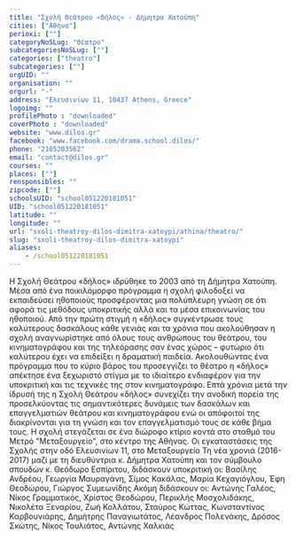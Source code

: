```yaml
---
title: "Σχολή Θεάτρου «δήλος» - Δήμητρα Χατούπη"
cities: ["Αθήνα"]
perioxi: [""]
categoryNoSLug: "Θέατρο"
subcategoriesNoSLug: [""]
categories: ["theatro"]
subcategories: [""]
orgUID: ""
organisation: ""
orgurl: "-"
address: "Ελευσινίων 11, 10437 Athens, Greece"
logoimg: ""
profilePhoto : "downloaded"
coverPhoto : "downloaded"
website: "www.dilos.gr"
facebook: "www.facebook.com/drama.school.dilos/"
phone: "2105203562"
email: "contact@dilos.gr"
courses: ""
places: [""]
rensponsibles: ""
zipcode: [""]
schoolsUID: "school051220181051"
UID: "school051220181051"
latitude: ""
longitude: ""
url: "sxoli-theatroy-dilos-dimitra-xatoypi/athina/theatro/"
slug: "sxoli-theatroy-dilos-dimitra-xatoypi"
aliases:
    - /school051220181051
---
```





Η Σχολή Θεάτρου «δήλος» ιδρύθηκε το 2003 από τη Δήμητρα Χατούπη. Μέσα από ένα ποικιλόμορφο πρόγραμμα η σχολή φιλοδοξεί να εκπαιδεύσει ηθοποιούς προσφέροντας μια πολύπλευρη γνώση σε ότι αφορά τις μεθόδους υποκριτικής αλλά και τα μέσα επικοινωνίας του ηθοποιού. Από την πρώτη στιγμή η «δήλος» συγκέντρωσε τους καλύτερους δασκάλους κάθε γενιάς και τα χρόνια που ακολούθησαν η σχολή αναγνωρίστηκε από όλους τους ανθρώπους του θεάτρου, του κινηματογράφου και της τηλεόρασης σαν ένας χώρος – φυτώριο ότι καλύτερου έχει να επιδείξει η δραματική παιδεία. Ακολουθώντας ένα πρόγραμμα που το κύριο βάρος του προσεγγίζει το θέατρο η «δήλος» απέκτησε ένα ξεχωριστό στίγμα με το ιδιαίτερο ενδιαφέρον για την υποκριτική και τις τεχνικές της στον κινηματογράφο. Επτά χρόνια μετά την ίδρυσή της η Σχολή Θεάτρου «δήλος» συνεχίζει την ανοδική πορεία της προσελκύοντας τις σημαντικότερες δυνάμεις των δασκάλων και επαγγελματιών θεάτρου και κινηματογράφου ενώ οι απόφοιτοί της διακρίνονται για τη γνώση και τον επαγγελματισμό τους σε κάθε βήμα τους. Η σχολή στεγάζεται σε ένα διώροφο κτίριο κοντά στο σταθμό του Μετρό &quot;Μεταξουργείο&quot;, στο κέντρο της Αθήνας. Οι εγκαταστάσεις της Σχολής στην οδό Ελευσινίων 11, στο Μεταξουργείο Τη νέα χρονιά (2016-2017) μαζί με τη διευθύντρια κ. Δήμητρα Χατούπη και τον σύμβουλο σπουδών κ. Θεόδωρο Εσπίριτου, διδάσκουν υποκριτική οι: Βασίλης Ανδρέου, Γεωργία Μαυραγάνη, Σίμος Κακάλας, Μαρία Κεχαγιόγλου, Έφη Θεοδώρου, Γιώργος Συμεωνίδης Ακόμη διδάσκουν οι: Αντώνης Γαλέος, Νίκος Γραμματικός, Χρίστος Θεοδώρου, Περικλής Μοσχολιδάκης, Νικολέτα Ξεναρίου, Ζωή Κολλάτου, Σταύρος Κώττας, Κωνσταντίνος Καρβουνιάρης, Δημήτρης Παναγιωτάτος, Λέανδρος Πολενάκης, Δρόσος Σκώτης, Νίκος Τουλιάτος, Αντώνης Χαλκιάς
